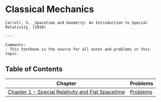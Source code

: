 # Classical Mechanics

```admonish textbook
Carroll, S. _Spacetime and Geometry: An Introduction to Special Relativity_ (2019)

---

Comments:
- This textbook is the source for all notes and problems in this topic.
```

## Table of Contents


| Chapter                                         | Problems                      |
|-------------------------------------------------|-------------------------------|
| [Chapter 1 - Special Relativity and Flat Spacetime](./ch1.md) | [Problems](./problems/ch1.md) |
